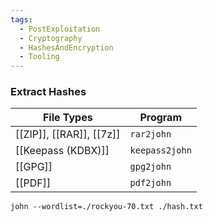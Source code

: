 ```yaml
---
tags:
  - PostExploitation
  - Cryptography
  - HashesAndEncryption
  - Tooling
---
```

### Extract Hashes

| File Types               | Program        |
| ------------------------ | -------------- |
| [[ZIP]], [[RAR]], [[7z]] | `rar2john`     |
| [[Keepass (KDBX)]]       | `keepass2john` |
| [[GPG]]                  | `gpg2john`     |
| [[PDF]]                  | `pdf2john`     |


`john --wordlist=./rockyou-70.txt ./hash.txt`